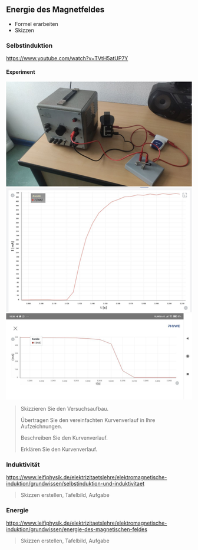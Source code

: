 ## Energie des Magnetfeldes

- Formel erarbeiten
- Skizzen

### Selbstinduktion

https://www.youtube.com/watch?v=TVtH5atUP7Y

#### Experiment

![](Spule_Selbstinduktion_Aufbau.jpg)
![](Spule_Selbstinduktion_Einschalten.jpg)
![](Spule_Selbstinduktion_Ausschalten.jpg)


> Skizzieren Sie den Versuchsaufbau.
>
> Übertragen Sie den vereinfachten Kurvenverlauf in Ihre Aufzeichnungen.
>
> Beschreiben Sie den Kurvenverlauf.
>
> Erklären Sie den Kurvenverlauf.

### Induktivität

https://www.leifiphysik.de/elektrizitaetslehre/elektromagnetische-induktion/grundwissen/selbstinduktion-und-induktivitaet

> Skizzen erstellen, Tafelbild, Aufgabe

### Energie

https://www.leifiphysik.de/elektrizitaetslehre/elektromagnetische-induktion/grundwissen/energie-des-magnetischen-feldes

> Skizzen erstellen, Tafelbild, Aufgabe


